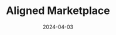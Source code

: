 ---  
layout: startup_page  
title: "Aligned Marketplace"  
id: "alignedmarketplace.com"  
permalink: "/alignedmarketplacealignedmarketplace.com04032024/"  
website: "https://www.alignedmarketplace.com/"  
funding_round: "Seed"  
funding_amount: "$8M"  
investors: "A* Capital, Maverick Ventures, Box Group, EPIC Ventures, Liquid2 Ventures, SV Angel"  
about: "Aligned Marketplace offers a membership to a national network of value-based advanced primary care for employers. It connects employees with personalized primary care providers through a curated network of independent providers, aiming to improve healthcare access, quality, and reduce costs."  
markets: "Healthtech, Hospitals and Health Care, Medical"  
hq: "New York, New York, United States"  
founded_year: "2023"  
linkedin: "https://www.linkedin.com/company/aligned-marketplace"  
twitter: "https://twitter.com/AlignedMP"  
instagram: ""  
facebook: ""  
crunchbase: "https://www.crunchbase.com/organization/aligned-marketplace"  
pitchbook: "https://pitchbook.com/profiles/company/539581-69"  

date_display: "03-Apr-2024"  
date: "2024-04-03"

# SEO Optimization  
meta_title: "Aligned Marketplace - Seed Funding ($8M)"  
meta_description: "Aligned Marketplace, Aligned Marketplace offers a membership to a national network of value-based advanced primary care for employers. It connects employees with personali..."  
meta_keywords: "Aligned Marketplace, Healthtech, Hospitals and Health Care, Medical, Seed funding"  
canonical_url: "https://startup.projectstartups.com/alignedmarketplacealignedmarketplace.com04032024/"  
---